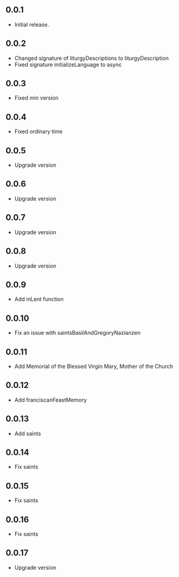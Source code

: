 ## 0.0.1

* Initial release.

## 0.0.2

* Changed signature of liturgyDescriptions to liturgyDescription
* Fixed signature initializeLanguage to async

## 0.0.3

* Fixed min version

## 0.0.4

* Fixed ordinary time

## 0.0.5

* Upgrade version

## 0.0.6

* Upgrade version

## 0.0.7

* Upgrade version

## 0.0.8
* Upgrade version

## 0.0.9
* Add inLent function

## 0.0.10
* Fix an issue with saintsBasilAndGregoryNazianzen

## 0.0.11
* Add Memorial of the Blessed Virgin Mary, Mother of the Church

## 0.0.12
* Add franciscanFeastMemory

## 0.0.13
* Add saints

## 0.0.14
* Fix saints

## 0.0.15
* Fix saints

## 0.0.16
* Fix saints

## 0.0.17
* Upgrade version
